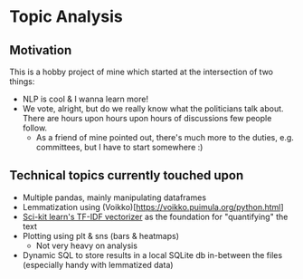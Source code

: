 # Topic Analysis

## Motivation

This is a hobby project of mine which started at the intersection of two things:

* NLP is cool & I wanna learn more!
* We vote, alright, but do we really know what the politicians talk about. There are hours upon hours upon hours of discussions few people follow.
  * As a friend of mine pointed out, there's much more to the duties, e.g. committees, but I have to start somewhere :)

## Technical topics currently touched upon

* Multiple pandas, mainly manipulating dataframes
* Lemmatization using (Voikko)[https://voikko.puimula.org/python.html]
* [Sci-kit learn's TF-IDF vectorizer](https://scikit-learn.org/stable/modules/generated/sklearn.feature_extraction.text.TfidfVectorizer.html) as the foundation for "quantifying" the text
* Plotting using plt & sns (bars & heatmaps)
  * Not very heavy on analysis
* Dynamic SQL to store results in a local SQLite db in-between the files (especially handy with lemmatized data)
